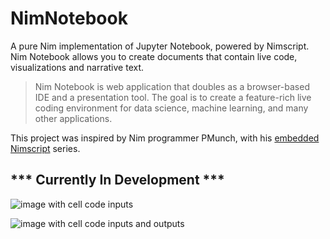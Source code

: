 # NimNotebook
A pure Nim implementation of Jupyter Notebook, powered by Nimscript. Nim Notebook allows you to create documents that contain live code, visualizations and narrative text.

> Nim Notebook is web application that doubles as a browser-based IDE and a presentation tool. The goal is to create a feature-rich live coding environment for data science, machine learning, and many other applications.

This project was inspired by Nim programmer PMunch, with his [embedded Nimscript](https://peterme.net/using-nimscript-as-a-configuration-language-embedding-nimscript-pt-1.html) series.

## *** Currently In Development ***

![image with cell code inputs](https://github.com/Niminem/NimNotebook/blob/main/imgs/0.1.0-alpha1.png)


![image with cell code inputs and outputs](https://github.com/Niminem/NimNotebook/blob/main/imgs/0.1.0-alpha2.png)
